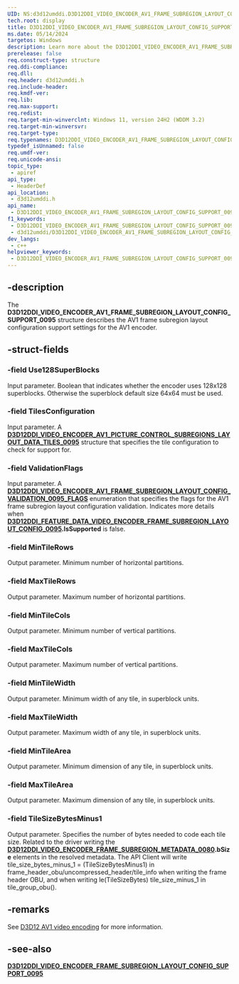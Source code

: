```yaml
---
UID: NS:d3d12umddi.D3D12DDI_VIDEO_ENCODER_AV1_FRAME_SUBREGION_LAYOUT_CONFIG_SUPPORT_0095
tech.root: display
title: D3D12DDI_VIDEO_ENCODER_AV1_FRAME_SUBREGION_LAYOUT_CONFIG_SUPPORT_0095
ms.date: 05/14/2024
targetos: Windows
description: Learn more about the D3D12DDI_VIDEO_ENCODER_AV1_FRAME_SUBREGION_LAYOUT_CONFIG_SUPPORT_0095 structure.
prerelease: false
req.construct-type: structure
req.ddi-compliance: 
req.dll: 
req.header: d3d12umddi.h
req.include-header: 
req.kmdf-ver: 
req.lib: 
req.max-support: 
req.redist: 
req.target-min-winverclnt: Windows 11, version 24H2 (WDDM 3.2)
req.target-min-winversvr: 
req.target-type: 
req.typenames: D3D12DDI_VIDEO_ENCODER_AV1_FRAME_SUBREGION_LAYOUT_CONFIG_SUPPORT_0095
typedef_isUnnamed: false
req.umdf-ver: 
req.unicode-ansi: 
topic_type:
 - apiref
api_type:
 - HeaderDef
api_location:
 - d3d12umddi.h
api_name:
 - D3D12DDI_VIDEO_ENCODER_AV1_FRAME_SUBREGION_LAYOUT_CONFIG_SUPPORT_0095
f1_keywords:
 - D3D12DDI_VIDEO_ENCODER_AV1_FRAME_SUBREGION_LAYOUT_CONFIG_SUPPORT_0095
 - d3d12umddi/D3D12DDI_VIDEO_ENCODER_AV1_FRAME_SUBREGION_LAYOUT_CONFIG_SUPPORT_0095
dev_langs:
 - c++
helpviewer_keywords:
 - D3D12DDI_VIDEO_ENCODER_AV1_FRAME_SUBREGION_LAYOUT_CONFIG_SUPPORT_0095
---
```


## -description

The **D3D12DDI_VIDEO_ENCODER_AV1_FRAME_SUBREGION_LAYOUT_CONFIG_SUPPORT_0095** structure describes the AV1 frame subregion layout configuration support settings for the AV1 encoder.

## -struct-fields

### -field Use128SuperBlocks

Input parameter. Boolean that indicates whether the encoder uses 128x128 superblocks. Otherwise the superblock default size 64x64 must be used.

### -field TilesConfiguration

Input parameter. A [**D3D12DDI_VIDEO_ENCODER_AV1_PICTURE_CONTROL_SUBREGIONS_LAYOUT_DATA_TILES_0095**](ns-d3d12umddi-d3d12ddi_video_encoder_av1_picture_control_subregions_layout_data_tiles_0095.md) structure that specifies the tile configuration to check for support for.

### -field ValidationFlags

Input parameter. A [**D3D12DDI_VIDEO_ENCODER_AV1_FRAME_SUBREGION_LAYOUT_CONFIG_VALIDATION_0095_FLAGS**](ne-d3d12umddi-d3d12ddi_video_encoder_av1_frame_subregion_layout_config_validation_0095_flags.md) enumeration that specifies the flags for the AV1 frame subregion layout configuration validation. Indicates more details when [**D3D12DDI_FEATURE_DATA_VIDEO_ENCODER_FRAME_SUBREGION_LAYOUT_CONFIG_0095**](ns-d3d12umddi-d3d12ddi_feature_data_video_encoder_frame_subregion_layout_config_0095.md)**.IsSupported** is false.

### -field MinTileRows

Output parameter. Minimum number of horizontal partitions.

### -field MaxTileRows

Output parameter. Maximum number of horizontal partitions.

### -field MinTileCols

Output parameter. Minimum number of vertical partitions.

### -field MaxTileCols

Output parameter. Maximum number of vertical partitions.

### -field MinTileWidth

Output parameter. Minimum width of any tile, in superblock units.

### -field MaxTileWidth

Output parameter. Maximum width of any tile, in superblock units.

### -field MinTileArea

Output parameter. Minimum dimension of any tile, in superblock units.

### -field MaxTileArea

Output parameter. Maximum dimension of any tile, in superblock units.

### -field TileSizeBytesMinus1

Output parameter. Specifies the number of bytes needed to code each tile size. Related to the driver writing the [**D3D12DDI_VIDEO_ENCODER_FRAME_SUBREGION_METADATA_0080**](ns-d3d12umddi-d3d12ddi_video_encoder_frame_subregion_metadata_0083_0.md)**.bSize** elements in the resolved metadata. The API Client will write tile_size_bytes_minus_1 = (TileSizeBytesMinus1) in frame_header_obu/uncompressed_header/tile_info when writing the frame header OBU, and when writing le(TileSizeBytes) tile_size_minus_1 in tile_group_obu().

## -remarks

See [D3D12 AV1 video encoding](/windows-hardware/drivers/display/video-encoding-d3d12-av1) for more information.

## -see-also

[**D3D12DDI_VIDEO_ENCODER_FRAME_SUBREGION_LAYOUT_CONFIG_SUPPORT_0095**](ns-d3d12umddi-d3d12ddi_video_encoder_frame_subregion_layout_config_support_0095.md)
